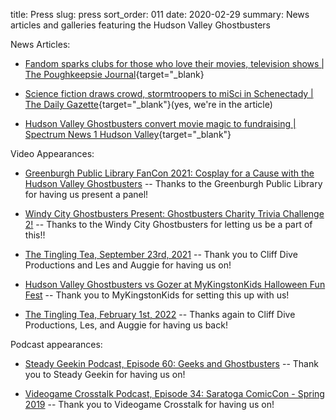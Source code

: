 title: Press
slug: press
sort_order: 011
date: 2020-02-29
summary: News articles and galleries featuring the Hudson Valley Ghostbusters

News Articles:

* [Fandom sparks clubs for those who love their movies, television shows | The Poughkeepsie Journal](https://www.poughkeepsiejournal.com/story/life/2018/06/21/hudson-valley-clubs-generate-fandom/714148002/){target="_blank}

* [Science fiction draws crowd, stormtroopers to miSci in Schenectady | The Daily Gazette](https://dailygazette.com/article/2019/08/10/science-fiction-draws-crowd-to-misci){target="_blank"}(yes, we're in the article)

* [Hudson Valley Ghostbusters convert movie magic to fundraising | Spectrum News 1 Hudson Valley](https://spectrumlocalnews.com/nys/hudson-valley/human-interest/2021/09/26/hudson-valley-ghostbusters-put-the-fun-in-fundraising?fbclid=IwAR1e-NR4H0ZwCCUsGUnIR-wutD8jmgOU9Gk8SOTztn4hrxNElwQTr0J_a98){target="_blank"}

Video Appearances:
<ul>
<li><p><a href="https://vimeo.com/618378231" target="_blank" style="display:inline">Greenburgh Public Library FanCon 2021: Cosplay for a Cause with the Hudson Valley Ghostbusters</a> -- Thanks to the Greenburgh Public Library for having us present a panel!</p></li>
<li><p><a href="https://www.youtube.com/watch?v=oX4iRXvJxOQ" target="_blank" style="display:inline">Windy City Ghostbusters Present: Ghostbusters Charity Trivia Challenge 2!</a> -- Thanks to the Windy City Ghostbusters for letting us be a part of this!!</p></li>
<li><p><a href="https://www.youtube.com/watch?v=0ioJXNrvq7k" target="_blank" style="display:inline">The Tingling Tea, September 23rd, 2021</a> -- Thank you to Cliff Dive Productions and Les and Auggie for having us on!</p></li>
<li><p><a href="https://www.youtube.com/watch?v=gnbZMUEzJU8" target="_blank" style="display:inline">Hudson Valley Ghostbusters vs Gozer at MyKingstonKids Halloween Fun Fest</a> -- Thank you to MyKingstonKids for setting this up with us!</p></li>
<li><p><a href="https://www.youtube.com/watch?v=iU6xVYErHTA" target="_blank" style="display:inline">The Tingling Tea, February 1st, 2022</a> -- Thanks again to Cliff Dive Productions, Les, and Auggie for having us back!</p></li>
</ul>

Podcast appearances:

<ul>
<li><p><a href="https://soundcloud.com/user-912529527/steady-geekin-ep-60-geeks-and-ghostbusters" target="_blank" style="display:inline">Steady Geekin Podcast, Episode 60: Geeks and Ghostbusters</a> -- Thank you to Steady Geekin for having us on!</p></li>
<li><p><a href="https://videogamecrosstalk.com/2019/05/02/ep-034-saratoga-comic-con-spring-2019" target="_blank" style="display:inline">Videogame Crosstalk Podcast, Episode 34: Saratoga ComicCon - Spring 2019</a> -- Thank you to Videogame Crosstalk for having us on!</p></li></ul>
